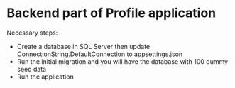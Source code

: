 # Backend part of Profile application

Necessary steps:
* Create a database in SQL Server then update ConnectionString.DefaultConnection to appsettings.json
* Run the initial migration and you will have the database with 100 dummy seed data
* Run the application